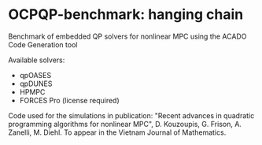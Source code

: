 # OCPQP-benchmark: hanging chain

Benchmark of embedded QP solvers for nonlinear MPC using the ACADO Code Generation tool

Available solvers:
  - qpOASES
  - qpDUNES
  - HPMPC
  - FORCES Pro (license required)
  

Code used for the simulations in publication: "Recent advances in quadratic programming algorithms for nonlinear MPC", D. Kouzoupis, G. Frison, A. Zanelli, M. Diehl. To appear in the Vietnam Journal of Mathematics.
